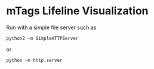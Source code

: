 mTags Lifeline Visualization
============================

Run with a simple file server such as

    python2 -m SimpleHTTPServer
    
or

    python -m http.server


